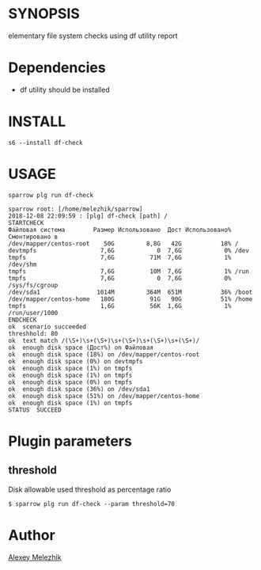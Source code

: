 # SYNOPSIS

elementary file system checks using df utility report 

# Dependencies

* df utility should be installed

# INSTALL

    s6 --install df-check

# USAGE

    sparrow plg run df-check

    sparrow root: [/home/melezhik/sparrow]
    2018-12-08 22:09:59 : [plg] df-check [path] /
    STARTCHECK
    Файловая система        Размер Использовано  Дост Использовано% Cмонтировано в
    /dev/mapper/centos-root    50G         8,8G   42G           18% /
    devtmpfs                  7,6G            0  7,6G            0% /dev
    tmpfs                     7,6G          71M  7,6G            1% /dev/shm
    tmpfs                     7,6G          10M  7,6G            1% /run
    tmpfs                     7,6G            0  7,6G            0% /sys/fs/cgroup
    /dev/sda1                1014M         364M  651M           36% /boot
    /dev/mapper/centos-home   180G          91G   90G           51% /home
    tmpfs                     1,6G          56K  1,6G            1% /run/user/1000
    ENDCHECK
    ok  scenario succeeded
    threshhold: 80
    ok  text match /(\S+)\s+(\S+)\s+(\S+)\s+(\S+)\s+(\S+)/
    ok  enough disk space (Дост%) on Файловая
    ok  enough disk space (18%) on /dev/mapper/centos-root
    ok  enough disk space (0%) on devtmpfs
    ok  enough disk space (1%) on tmpfs
    ok  enough disk space (1%) on tmpfs
    ok  enough disk space (0%) on tmpfs
    ok  enough disk space (36%) on /dev/sda1
    ok  enough disk space (51%) on /dev/mapper/centos-home
    ok  enough disk space (1%) on tmpfs
    STATUS  SUCCEED
        
# Plugin parameters

## threshold

Disk allowable used threshold as percentage ratio

    $ sparrow plg run df-check --param threshold=70

# Author

[Alexey Melezhik](mailto:melezhik@gmail.com)



